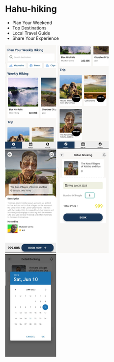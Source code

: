 # Hahu-hiking

- Plan Your Weekend
- Top Destinations 
- Local Travel Guide
- Share Your Experience 

 
<img src="https://github.com/Yonasketema/hahu-hiking/blob/main/hahu/screenshot/photo2_2023-06-21_22-40-17.jpg?raw=true" width="33%"></img> <img src="https://github.com/Yonasketema/hahu-hiking/blob/main/hahu/screenshot/photo_2023-06-21_22-40-18.jpg?raw=true" width="33%"></img> <img src="https://github.com/Yonasketema/hahu-hiking/blob/main/hahu/screenshot/photo_2023-06-21_22-40-19.jpg?raw=true" width="33%"></img> <img src="https://github.com/Yonasketema/hahu-hiking/blob/main/hahu/screenshot/photo_2023-06-21_22-40-15.jpg?raw=true" width="33%"></img> <img src="https://github.com/Yonasketema/hahu-hiking/blob/main/hahu/screenshot/photo_2023-06-21_22-40-17.jpg?raw=true" width="33%"></img>  
